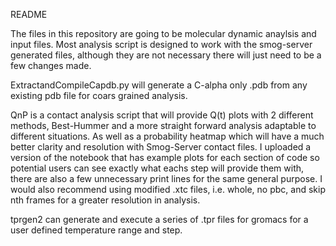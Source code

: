 README

The files in this repository are going to be molecular dynamic anaylsis and input files. 
Most analysis script is designed to work with the smog-server generated files, although they are not necessary there will just need to be a few 
changes made. 


ExtractandCompileCapdb.py will generate a C-alpha only .pdb from any existing pdb file for coars grained analysis. 

QnP is a contact analysis script that will provide Q(t) plots with 2 different methods, Best-Hummer and a more straight forward analysis 
adaptable to different situations. 
As well as a probability heatmap which will have a much better clarity and resolution with Smog-Server contact files. I uploaded a version of the notebook that has example plots for each section of
code so potential users can see exactly what eachs step will provide them with, there are also a few unnecessary print lines for the same general purpose. I would also recommend using modified .xtc files, 
i.e. whole, no pbc, and skip nth frames for a greater resolution in analysis. 

tprgen2 can generate and execute a series of .tpr files for gromacs for a user defined temperature range and step. 
